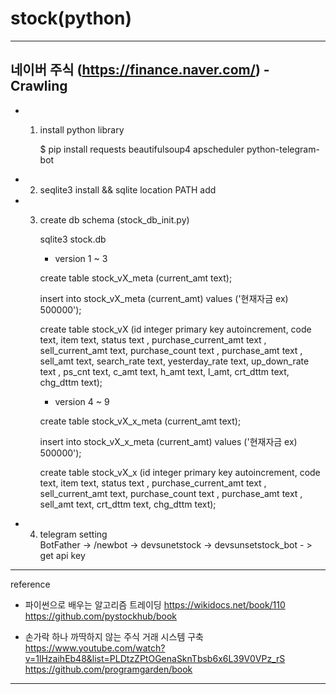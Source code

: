 # stock(python)
--------------------------------------------------------------------------
네이버 주식 (https://finance.naver.com/) - Crawling
--------------------------------------------------------------------------

- 1. install python library

     $ pip install requests beautifulsoup4 apscheduler python-telegram-bot

- 2. seqlite3 install  && sqlite location PATH add

- 3. create db schema (stock_db_init.py)

     sqlite3 stock.db
 
     * version 1 ~ 3
     
     create table stock_vX_meta (current_amt text);
     
     insert into stock_vX_meta (current_amt) values ('현재자금 ex) 500000');

     create table stock_vX (id integer primary key autoincrement, code text, item text, status text
       , purchase_current_amt text , sell_current_amt text, purchase_count text
       , purchase_amt text , sell_amt text, search_rate text, yesterday_rate text, up_down_rate text
       , ps_cnt text, c_amt text, h_amt text, l_amt, crt_dttm text, chg_dttm text);

     * version 4 ~ 9
     
     create table stock_vX_x_meta (current_amt text);
     
     insert into stock_vX_x_meta (current_amt) values ('현재자금 ex) 500000');

     create table stock_vX_x (id integer primary key autoincrement, code text, item text, status text
       , purchase_current_amt text , sell_current_amt text, purchase_count text
       , purchase_amt text , sell_amt text, crt_dttm text, chg_dttm text);

- 4. telegram setting   
     BotFather -> /newbot -> devsunetstock -> devsunsetstock_bot - > get api key 

--------------------------------------------------------------------------
reference

- 파이썬으로 배우는 알고리즘 트레이딩
https://wikidocs.net/book/110
https://github.com/pystockhub/book


- 손가락 하나 까딱하지 않는 주식 거래 시스템 구축
https://www.youtube.com/watch?v=1lHzaihEb48&list=PLDtzZPtOGenaSknTbsb6x6L39V0VPz_rS
https://github.com/programgarden/book

--------------------------------------------------------------------------
